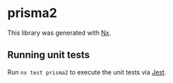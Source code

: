 # prisma2

This library was generated with [Nx](https://nx.dev).

## Running unit tests

Run `nx test prisma2` to execute the unit tests via [Jest](https://jestjs.io).
